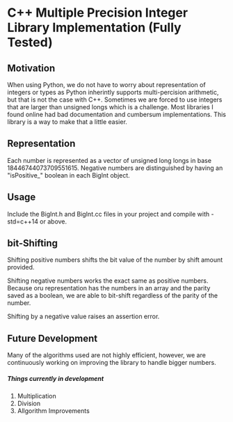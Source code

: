 # C++ Multiple Precision Integer Library Implementation (Fully Tested)
## Motivation
When using Python, we do not have to worry about representation of integers or types as Python inherintly supports multi-percision arithmetic, but that is not the case with C++. Sometimes we are forced to use integers that are larger than unsigned longs which is a challenge. Most libraries I found online had bad documentation and cumbersum implementations. This library is a way to make that a little easier.

## Representation
Each number is represented as a vector of unsigned long longs in base 18446744073709551615. Negative numbers are distinguished by having an "isPositive_" boolean in each BigInt object. 

## Usage
Include the BigInt.h and BigInt.cc files in your project and compile with -std=c++14 or above.

## bit-Shifting
Shifting positive numbers shifts the bit value of the number by shift amount provided.

Shifting negative numbers works the exact same as positive numbers. Because oru representation has the numbers in an array and the parity saved as a boolean, we are able to bit-shift regardless of the parity of the number.

Shifting by a negative value raises an assertion error.


## Future Development
Many of the algorithms used are not highly efficient, however, we are continuously working on improving the library to handle bigger numbers.

##### Things currently in development
1. Multiplication
2. Division
3. Allgorithm Improvements
